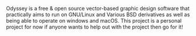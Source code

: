 Odyssey is a free & open source vector-based graphic design software that practically aims to run on GNU/Linux and Various BSD derivatives as well as being able to operate on windows and macOS.
This project is a personal project for now if anyone wants to help out with the project then go for it!
